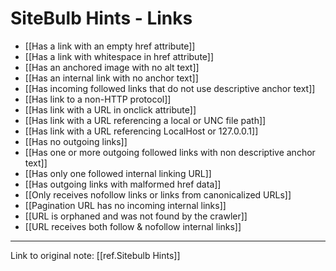 # SiteBulb Hints - Links

- [[Has a link with an empty href attribute]]
- [[Has a link with whitespace in href attribute]]
- [[Has an anchored image with no alt text]]
- [[Has an internal link with no anchor text]]
- [[Has incoming followed links that do not use descriptive anchor text]]
- [[Has link to a non-HTTP protocol]]
- [[Has link with a URL in onclick attribute]]
- [[Has link with a URL referencing a local or UNC file path]]
- [[Has link with a URL referencing LocalHost or 127.0.0.1]]
- [[Has no outgoing links]]
- [[Has one or more outgoing followed links with non descriptive anchor text]]
- [[Has only one followed internal linking URL]]
- [[Has outgoing links with malformed href data]]
- [[Only receives nofollow links or links from canonicalized URLs]]
- [[Pagination URL has no incoming internal links]]
- [[URL is orphaned and was not found by the crawler]]
- [[URL receives both follow & nofollow internal links]]

---
Link to original note: [[ref.Sitebulb Hints]]